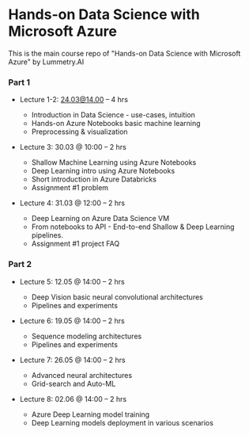 # Hands-on Data Science with Microsoft Azure

This is the main course repo of "Hands-on Data Science with Microsoft Azure" by Lummetry.AI

### Part 1

* Lecture 1-2: 24.03@14.00 – 4 hrs
  - Introduction in Data Science - use-cases, intuition
  - Hands-on Azure Notebooks basic machine learning
  - Preprocessing & visualization 
 
* Lecture 3: 30.03 @ 10:00 – 2 hrs 
  - Shallow Machine Learning using Azure Notebooks
  - Deep Learning intro using Azure Notebooks
  - Short introduction in Azure Databricks
  - Assignment #1 problem 
 
* Lecture 4: 31.03 @ 12:00 – 2 hrs
  - Deep Learning on Azure Data Science VM
  - From notebooks to API - End-to-end Shallow & Deep Learning pipelines.
  - Assignment #1 project FAQ

### Part 2

* Lecture 5: 12.05 @ 14:00 – 2 hrs
  - Deep Vision basic neural convolutional architectures
  - Pipelines and experiments 
  
* Lecture 6: 19.05 @ 14:00 – 2 hrs
  - Sequence modeling architectures
  - Pipelines and experiments 
  
* Lecture 7: 26.05 @ 14:00 – 2 hrs
  - Advanced neural architectures
  - Grid-search and Auto-ML
  
* Lecture 8: 02.06 @ 14:00 – 2 hrs
  - Azure Deep Learning model training
  - Deep Learning models deployment in various scenarios 
